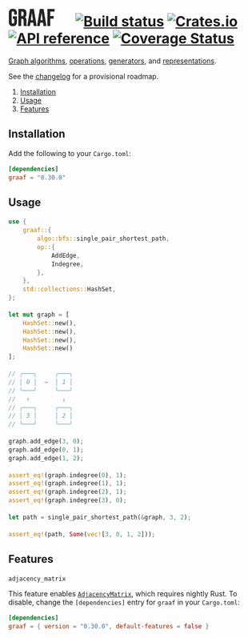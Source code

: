 # ![Graaf!](/logo.png "Graaf") &emsp; [![Build status](https://github.com/bsdrks/graaf/actions/workflows/rust.yml/badge.svg)](https://github.com/bsdrks/graaf/actions) [![Crates.io](https://img.shields.io/crates/v/graaf.svg)](https://crates.io/crates/graaf) [![API reference](https://docs.rs/graaf/badge.svg)](https://docs.rs/graaf) [![Coverage Status](https://coveralls.io/repos/github/bsdrks/graaf/badge.svg?branch=main)](https://coveralls.io/github/bsdrks/graaf?branch=main)

[Graph algorithms](https://docs.rs/graaf/latest/graaf/algo/index.html), [operations](https://docs.rs/graaf/latest/graaf/op/index.html), [generators](https://docs.rs/graaf/latest/graaf/gen/index.html), and [representations](https://docs.rs/graaf/latest/graaf/repr/index.html).

See the [changelog](https://github.com/bsdrks/graaf/blob/main/CHANGELOG.md#provisional-roadmap) for a provisional roadmap.

1. [Installation](#installation)
2. [Usage](#usage)
3. [Features](#features)

## Installation

Add the following to your `Cargo.toml`:

```toml
[dependencies]
graaf = "0.30.0"
```

## Usage

```rust
use {
    graaf::{
        algo::bfs::single_pair_shortest_path,
        op::{
            AddEdge,
            Indegree,
        },
    },
    std::collections::HashSet,
};

let mut graph = [
    HashSet::new(), 
    HashSet::new(), 
    HashSet::new(), 
    HashSet::new()
];

// ╭───╮     ╭───╮
// │ 0 │  →  │ 1 │
// ╰───╯     ╰───╯
//   ↑         ↓
// ╭───╮     ╭───╮
// │ 3 │     │ 2 │
// ╰───╯     ╰───╯

graph.add_edge(3, 0);
graph.add_edge(0, 1);
graph.add_edge(1, 2);

assert_eq!(graph.indegree(0), 1);
assert_eq!(graph.indegree(1), 1);
assert_eq!(graph.indegree(2), 1);
assert_eq!(graph.indegree(3), 0);

let path = single_pair_shortest_path(&graph, 3, 2);

assert_eq!(path, Some(vec![3, 0, 1, 2]));
```

## Features

`adjacency_matrix`

This feature enables [`AdjacencyMatrix`](https://docs.rs/graaf/latest/graaf/repr/adjacency_matrix/struct.AdjacencyMatrix.html), which requires nightly Rust. To disable, change the `[dependencies]` entry for `graaf` in your `Cargo.toml`:

```toml
[dependencies]
graaf = { version = "0.30.0", default-features = false }
```
